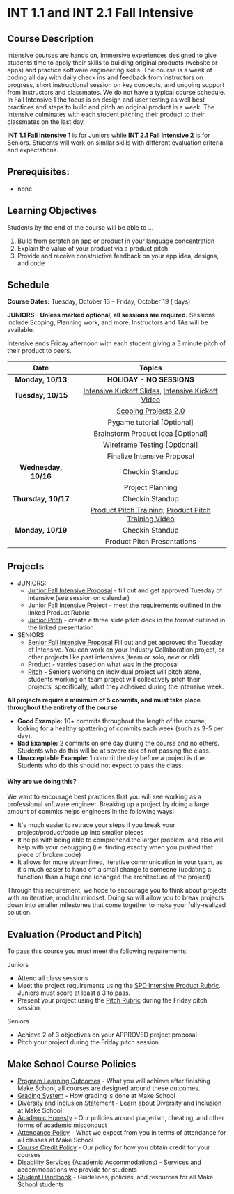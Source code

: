 # INT 1.1 and INT 2.1 Fall Intensive

## Course Description

Intensive courses are hands on, immersive experiences designed to give students time to apply their skills to building original products (website or apps) and practice software engineering skills. The course is a week of coding all day with daily check ins and feedback from instructors on progress, short instructional session on key concepts, and ongoing support from instructors and classmates. We do not have a typical course schedule. In Fall Intensive 1 the focus is on design and user testing as well best practices and steps to build and pitch an original product in a week. The Intensive culminates with each student pitching their product to their classmates on the last day.

**INT 1.1 Fall Intensive 1** is for Juniors while **INT 2.1 Fall Intensive 2** is for Seniors.  Students will work on similar skills with different evaluation criteria and expectations.


## Prerequisites:  

- none

## Learning Objectives

Students by the end of the course will be able to ...

1. Build from scratch an app or product in your language concentration
1. Explain the value of your product via a product pitch
1. Provide and receive constructive feedback on your app idea, designs, and code



## Schedule

**Course Dates:** Tuesday, October 13 – Friday, October 19 ( days)

**JUNIORS - Unless marked optional, all sessions are required.** Sessions include Scoping, Planning work, and more. Instructors and TAs will be available.

Intensive ends Friday afternoon with each student giving a 3 minute pitch of their product to peers.

|          Date        |                 Topics                    |
:---------------------:|:-----------------------------------------:|
| **Monday, 10/13**    |  **HOLIDAY - NO SESSIONS**                |
| **Tuesday, 10/15**   |  [Intensive Kickoff Slides](https://docs.google.com/presentation/d/1xknARlZ0AC524tc7nG2uo8eWIfdiurp30TRMy9RAycA/edit#slide=id.p), [Intensive Kickoff Video](https://drive.google.com/file/d/1cT9mQbqjiDNWOvB6uJdnxE6MNl29Zno4/view?usp=sharing)                        |
|                      |  [Scoping Projects 2.0](http://make.sc/mvp-scope)         |
|                      |  Pygame tutorial [Optional]               |
|                      |  Brainstorm Product idea [Optional]       |
|                      |  Wireframe Testing [Optional]             |
|                      |  Finalize Intensive Proposal              |
| **Wednesday, 10/16** |  Checkin Standup                          |
|                      |  Project Planning                         |
| **Thursday, 10/17**  |  Checkin Standup                          |
|                      |  [Product Pitch Training](https://docs.google.com/presentation/d/1AnLBMhwhJ-r77iy1mDH-se76BFDhyOukJ4_0elZUZdU/edit#slide=id.p), [Product Pitch Training Video](https://drive.google.com/file/d/1l4iN7Pu8uQF8owxY4ltAitw1IUBlj7bE/view?usp=sharing)                |
| **Monday, 10/19**    |  Checkin Standup                          |
|                      |  Product Pitch Presentations               |



## Projects

- JUNIORS: 
  - [Junior Fall Intensive Proposal](https://docs.google.com/document/d/1DgEyy2nlh60-ix-TR49SiXgWojh35unjoqnVowMmqcU/edit#heading=h.too66a5xuf6a) - fill out and get approved Tuesday of intensive (see session on calendar)
  - [Junior Fall Intensive Project](https://docs.google.com/document/d/1AK9mYO4H8-i1R0FKU5YxZysvBrhCWIYjohy5sqkXU1o/edit?usp=sharing) - meet the requirements outlined in the linked Product Rubric
  - [Junior Pitch](https://docs.google.com/presentation/d/1H-DwhL3SX4rLjgGtX5EZD5PRioY3G8cXJ-ox1q3WxH0/edit#slide=id.p1) - create a three slide pitch deck in the format outlined in the linked presentation
- SENIORS: 
  - [Senior Fall Intensive Proposal](https://docs.google.com/document/d/1DQNNCiTiIB-FF1TUrutZi9hx9EruY0CY9h0Jh8u4_R8/edit) Fill out and get approved the Tuesday of Intensive. You can work on your Industry Collaboration project, or other projects like past intensives (team or solo, new or old).
  - Product - varries based on what was in the proposal
  - [Pitch](https://docs.google.com/document/d/1A3dAybsiG-irTAdkHDVyV59KzoK8XDJ_9AL_U94ZsqE/edit?usp=sharing) - Seniors working on individual project will pitch alone, students working on team project will collectively pitch their projects, specifically, what they acheived during the intensive week.

**All projects require a minimum of 5 commits, and must take place throughout the entirety of the course**

- **Good Example:** 10+ commits throughout the length of the course, looking for a healthy spattering of commits each week (such as 3-5 per day).
- **Bad Example:** 2 commits on one day during the course and no others. Students who do this will be at severe risk of not passing the class.
- **Unacceptable Example:** 1 commit the day before a project is due. Students who do this should not expect to pass the class.

#### Why are we doing this?

We want to encourage best practices that you will see working as a professional software engineer. Breaking up a project by doing a large amount of commits helps engineers in the following ways:

- It's much easier to retrace your steps if you break your project/product/code up into smaller pieces
- It helps with being able to comprehend the larger problem, and also will help with your debugging (i.e. finding exactly when you pushed that piece of broken code)
- It allows for more streamlined, iterative communication in your team, as it's much easier to hand off a small change to someone (updating a function) than a huge one (changed the architecture of the project)

Through this requirement, we hope to encourage you to think about projects with an iterative, modular mindset. Doing so will allow you to break projects down into smaller milestones that come together to make your fully-realized solution.


## Evaluation (Product and Pitch)
To pass this course you must meet the following requirements:

Juniors
- Attend all class sessions
- Meet the project requirements using the [SPD Intensive Product Rubric](https://docs.google.com/document/d/1pdtRdgVISE07fFc8oBi5hCnLkwBQDFG5_3f79aDV1WU/preview). Juniors must score at least a 3 to pass.
- Present your project using the [Pitch Rubric](https://docs.google.com/document/d/1A3dAybsiG-irTAdkHDVyV59KzoK8XDJ_9AL_U94ZsqE/edit) during the Friday pitch session.

Seniors
- Achieve 2 of 3 objectives on your APPROVED project proposal
- Pitch your project during the Friday pitch session


## Make School Course Policies

- [Program Learning Outcomes](https://make.sc/program-learning-outcomes) - What you will achieve after finishing Make School, all courses are designed around these outcomes.
- [Grading System](https://make.sc/grading-system) - How grading is done at Make School
- [Diversity and Inclusion Statement](https://make.sc/diversity-and-inclusion-statement) - Learn about Diversity and Inclusion at Make School
- [Academic Honesty](https://make.sc/academic-honesty-policy) - Our policies around plagerism, cheating, and other forms of academic misconduct 
- [Attendance Policy](https://make.sc/attendance-policy) - What we expect from you in terms of attendance for all classes at Make School
- [Course Credit Policy](https://make.sc/course-credit-policy) - Our policy for how you obtain credit for your courses
- [Disability Services (Academic Accommodations)](https://make.sc/disability-services) - Services and accommodations we provide for students
- [Student Handbook](https://make.sc/student-handbook) - Guidelines, policies, and resources for all Make School students
